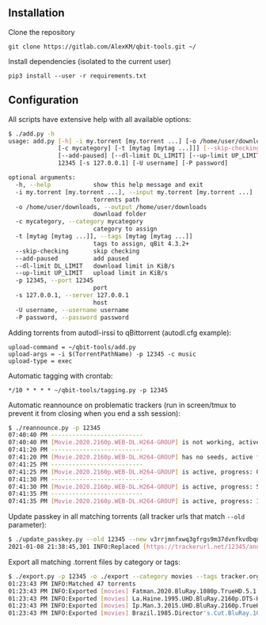 ## Installation

Clone the repository
```
git clone https://gitlab.com/AlexKM/qbit-tools.git ~/
```

Install dependencies (isolated to the current user)
```
pip3 install --user -r requirements.txt
```

## Configuration

All scripts have extensive help with all available options:
```bash
$ ./add.py -h
usage: add.py [-h] -i my.torrent [my.torrent ...] [-o /home/user/downloads]
              [-c mycategory] [-t [mytag [mytag ...]]] [--skip-checking]
              [--add-paused] [--dl-limit DL_LIMIT] [--up-limit UP_LIMIT] -p
              12345 [-s 127.0.0.1] [-U username] [-P password]

optional arguments:
  -h, --help            show this help message and exit
  -i my.torrent [my.torrent ...], --input my.torrent [my.torrent ...]
                        torrents path
  -o /home/user/downloads, --output /home/user/downloads
                        download folder
  -c mycategory, --category mycategory
                        category to assign
  -t [mytag [mytag ...]], --tags [mytag [mytag ...]]
                        tags to assign, qBit 4.3.2+
  --skip-checking       skip checking
  --add-paused          add paused
  --dl-limit DL_LIMIT   download limit in KiB/s
  --up-limit UP_LIMIT   upload limit in KiB/s
  -p 12345, --port 12345
                        port
  -s 127.0.0.1, --server 127.0.0.1
                        host
  -U username, --username username
  -P password, --password password
```

Adding torrents from autodl-irssi to qBittorrent (autodl.cfg example):
```
upload-command = ~/qbit-tools/add.py
upload-args = -i $(TorrentPathName) -p 12345 -c music
upload-type = exec
```

Automatic tagging with crontab:
```
*/10 * * * * ~/qbit-tools/tagging.py -p 12345
```

Automatic reannounce on problematic trackers (run in screen/tmux to prevent it from closing when you end a ssh session):
```bash
$ ./reannounce.py -p 12345
07:40:40 PM --------------------------
07:40:40 PM [Movie.2020.2160p.WEB-DL.H264-GROUP] is not working, active for 1s, reannouncing...
07:41:20 PM --------------------------
07:41:20 PM [Movie.2020.2160p.WEB-DL.H264-GROUP] has no seeds, active for 78s, reannouncing...
07:41:25 PM --------------------------
07:41:25 PM [Movie.2020.2160p.WEB-DL.H264-GROUP] is active, progress: 0%
07:41:30 PM --------------------------
07:41:30 PM [Movie.2020.2160p.WEB-DL.H264-GROUP] is active, progress: 5.0%
07:41:35 PM --------------------------
07:41:35 PM [Movie.2020.2160p.WEB-DL.H264-GROUP] is active, progress: 11.1%
```

Update passkey in all matching torrents (all tracker urls that match `--old` parameter):
```bash
$ ./update_passkey.py --old 12345 --new v3rrjmnfxwq3gfrgs9m37dvnfkvdbqnqc -p 10369
2021-01-08 21:38:45,301 INFO:Replaced [https://trackerurl.net/12345/announce] to [https://trackerurl.net/v3rrjmnfxwq3gfrgs9m37dvnfkvdbqnqc/announce] in 10 torrents
```

Export all matching .torrent files by category or tags:
```bash
$ ./export.py -p 12345 -o ./export --category movies --tags tracker.org mytag
01:23:43 PM INFO:Matched 47 torrents
01:23:43 PM INFO:Exported [movies] Fatman.2020.BluRay.1080p.TrueHD.5.1.AVC.REMUX-FraMeSToR [fbef10dc89bf8dff21a401d9304f62b074ffd6af].torrent
01:23:43 PM INFO:Exported [movies] La.Haine.1995.UHD.BluRay.2160p.DTS-HD.MA.5.1.DV.HEVC.REMUX-FraMeSToR [ee5ff82613c7fcd2672e2b60fc64375486f976ba].torrent
01:23:43 PM INFO:Exported [movies] Ip.Man.3.2015.UHD.BluRay.2160p.TrueHD.Atmos.7.1.DV.HEVC.REMUX-FraMeSToR [07da008f9c64fe4927ee18ac5c94292f61098a69].torrent
01:23:43 PM INFO:Exported [movies] Brazil.1985.Director's.Cut.BluRay.1080p.FLAC.2.0.AVC.REMUX-FraMeSToR [988e8749a9d3f07e5d216001efc938b732579c16].torrent
```
